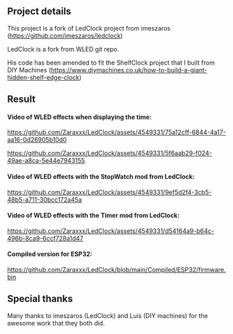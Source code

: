 ## Project details 
This project is a fork of LedClock project from imeszaros (https://github.com/imeszaros/ledclock)

LedClock is a fork from WLED git repo.


His code has been amended to fit the ShelfClock project that I built from DIY Machines (https://www.diymachines.co.uk/how-to-build-a-giant-hidden-shelf-edge-clock)


## Result

#### Video of WLED effects when displaying the time:

https://github.com/Zaraxxx/LedClock/assets/4549331/75a12cff-6844-4a17-aa16-0d26905b10d0

https://github.com/Zaraxxx/LedClock/assets/4549331/5f6aab29-f024-49ae-a8ca-5e44e7943155

#### Video of WLED effects with the StopWatch mod from LedClock:

https://github.com/Zaraxxx/LedClock/assets/4549331/9ef5d2f4-3cb5-48b5-a711-30bcc172a45a

#### Video of WLED effects with the Timer mod from LedClock:

https://github.com/Zaraxxx/LedClock/assets/4549331/d54164a9-b64c-496b-8ca9-6ccf728a1d47

#### Compiled version for ESP32:
https://github.com/Zaraxxx/LedClock/blob/main/Compiled/ESP32/firmware.bin

## Special thanks 

Many thanks to imeszaros (LedClock) and Luis (DIY machines) for the awesome work that they both did. 

